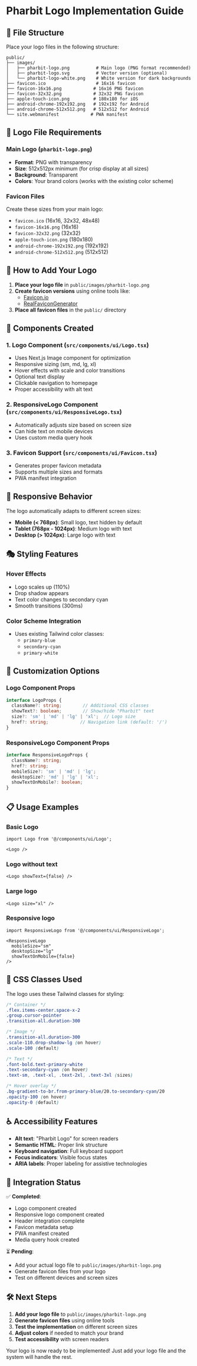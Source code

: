 # Pharbit Logo Implementation Guide

## 📁 File Structure

Place your logo files in the following structure:

```
public/
├── images/
│   ├── pharbit-logo.png          # Main logo (PNG format recommended)
│   ├── pharbit-logo.svg          # Vector version (optional)
│   └── pharbit-logo-white.png    # White version for dark backgrounds
├── favicon.ico                   # 16x16 favicon
├── favicon-16x16.png            # 16x16 PNG favicon
├── favicon-32x32.png            # 32x32 PNG favicon
├── apple-touch-icon.png         # 180x180 for iOS
├── android-chrome-192x192.png   # 192x192 for Android
├── android-chrome-512x512.png   # 512x512 for Android
└── site.webmanifest            # PWA manifest
```

## 🎯 Logo File Requirements

### Main Logo (`pharbit-logo.png`)
- **Format**: PNG with transparency
- **Size**: 512x512px minimum (for crisp display at all sizes)
- **Background**: Transparent
- **Colors**: Your brand colors (works with the existing color scheme)

### Favicon Files
Create these sizes from your main logo:
- `favicon.ico` (16x16, 32x32, 48x48)
- `favicon-16x16.png` (16x16)
- `favicon-32x32.png` (32x32)
- `apple-touch-icon.png` (180x180)
- `android-chrome-192x192.png` (192x192)
- `android-chrome-512x512.png` (512x512)

## 🚀 How to Add Your Logo

1. **Place your logo file** in `public/images/pharbit-logo.png`
2. **Create favicon versions** using online tools like:
   - [Favicon.io](https://favicon.io/)
   - [RealFaviconGenerator](https://realfavicongenerator.net/)
3. **Place all favicon files** in the `public/` directory

## 🎨 Components Created

### 1. Logo Component (`src/components/ui/Logo.tsx`)
- Uses Next.js Image component for optimization
- Responsive sizing (sm, md, lg, xl)
- Hover effects with scale and color transitions
- Optional text display
- Clickable navigation to homepage
- Proper accessibility with alt text

### 2. ResponsiveLogo Component (`src/components/ui/ResponsiveLogo.tsx`)
- Automatically adjusts size based on screen size
- Can hide text on mobile devices
- Uses custom media query hook

### 3. Favicon Support (`src/components/ui/Favicon.tsx`)
- Generates proper favicon metadata
- Supports multiple sizes and formats
- PWA manifest integration

## 📱 Responsive Behavior

The logo automatically adapts to different screen sizes:

- **Mobile (< 768px)**: Small logo, text hidden by default
- **Tablet (768px - 1024px)**: Medium logo with text
- **Desktop (> 1024px)**: Large logo with text

## 🎭 Styling Features

### Hover Effects
- Logo scales up (110%)
- Drop shadow appears
- Text color changes to secondary cyan
- Smooth transitions (300ms)

### Color Scheme Integration
- Uses existing Tailwind color classes:
  - `primary-blue`
  - `secondary-cyan`
  - `primary-white`

## 🔧 Customization Options

### Logo Component Props
```typescript
interface LogoProps {
  className?: string;        // Additional CSS classes
  showText?: boolean;        // Show/hide "Pharbit" text
  size?: 'sm' | 'md' | 'lg' | 'xl';  // Logo size
  href?: string;            // Navigation link (default: '/')
}
```

### ResponsiveLogo Component Props
```typescript
interface ResponsiveLogoProps {
  className?: string;
  href?: string;
  mobileSize?: 'sm' | 'md' | 'lg';
  desktopSize?: 'md' | 'lg' | 'xl';
  showTextOnMobile?: boolean;
}
```

## 📋 Usage Examples

### Basic Logo
```tsx
import Logo from '@/components/ui/Logo';

<Logo />
```

### Logo without text
```tsx
<Logo showText={false} />
```

### Large logo
```tsx
<Logo size="xl" />
```

### Responsive logo
```tsx
import ResponsiveLogo from '@/components/ui/ResponsiveLogo';

<ResponsiveLogo 
  mobileSize="sm"
  desktopSize="lg"
  showTextOnMobile={false}
/>
```

## 🎨 CSS Classes Used

The logo uses these Tailwind classes for styling:

```css
/* Container */
.flex.items-center.space-x-2
.group.cursor-pointer
.transition-all.duration-300

/* Image */
.transition-all.duration-300
.scale-110.drop-shadow-lg (on hover)
.scale-100 (default)

/* Text */
.font-bold.text-primary-white
.text-secondary-cyan (on hover)
.text-sm, .text-xl, .text-2xl, .text-3xl (sizes)

/* Hover overlay */
.bg-gradient-to-br.from-primary-blue/20.to-secondary-cyan/20
.opacity-100 (on hover)
.opacity-0 (default)
```

## ♿ Accessibility Features

- **Alt text**: "Pharbit Logo" for screen readers
- **Semantic HTML**: Proper link structure
- **Keyboard navigation**: Full keyboard support
- **Focus indicators**: Visible focus states
- **ARIA labels**: Proper labeling for assistive technologies

## 🔄 Integration Status

✅ **Completed**:
- Logo component created
- Responsive logo component created
- Header integration complete
- Favicon metadata setup
- PWA manifest created
- Media query hook created

⏳ **Pending**:
- Add your actual logo file to `public/images/pharbit-logo.png`
- Generate favicon files from your logo
- Test on different devices and screen sizes

## 🛠️ Next Steps

1. **Add your logo file** to `public/images/pharbit-logo.png`
2. **Generate favicon files** using online tools
3. **Test the implementation** on different screen sizes
4. **Adjust colors** if needed to match your brand
5. **Test accessibility** with screen readers

Your logo is now ready to be implemented! Just add your logo file and the system will handle the rest.
